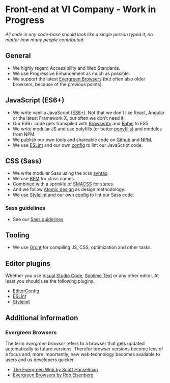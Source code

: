 # Front-end at VI Company - Work in Progress

_All code in any code-base should look like a single person typed it, no matter how many people contributed._

## General

* We highly regard Accessibility and Web Standards.
* We use Progressive Enhancement as much as possible.
* We support the latest [Evergreen Browsers](#evergreen-browsers) (but often also older browsers, because of the previous points).

## JavaScript (ES6+)

* We write vanilla JavaScript ([ES6+](http://www.ecma-international.org/ecma-262/7.0/)). Not that we don't like React, Angular or the latest Framework X, but often we don't need it.
* Our ES6+ code gets transpiled with [Browserify](http://browserify.org) and [Babel](https://babeljs.io) to ES5.
* We write modular JS and use polyfills (or better [ponyfills](https://github.com/sindresorhus/ponyfill)) and modules from NPM.
* We publish our own tools and shareable code on [Github](https://github.com/vicompany) and [NPM](https://www.npmjs.com/search?q=vi-company).
* We use [ESLint](http://eslint.org) and our own [config](https://www.npmjs.com/package/eslint-config-vi) to lint our JavaScript code.

## CSS (Sass)

* We write modular Sass using the `SCSS` [syntax](http://www.sass-lang.com/documentation/file.SASS_REFERENCE.html#syntax).
* We use [BEM](https://en.bem.info) for class names.
* Combined with a sprinkle of [SMACSS](https://smacss.com) for states.
* And we follow [Atomic design](http://atomicdesign.bradfrost.com) as design methodology.
* We use [Stylelint](http://stylelint.io) and our own [config](https://www.npmjs.com/package/stylelint-config-vi) to lint our Sass code.

### Sass guidelines

* See our [Sass guidelines](SASS.md)

## Tooling

* We use [Grunt](http://gruntjs.com/) for compiling JS, CSS, optimization and other tasks.

## Editor plugins

Whether you use [Visual Studio Code](https://code.visualstudio.com), [Sublime Text](https://www.sublimetext.com) or any other editor. At least you should use the following plugins.

* [EditorConfig](http://editorconfig.org)
* [ESLint](http://eslint.org)
* [Stylelint](http://stylelint.io)

## Additional information

### Evergreen Browsers

The term _evergreen browser_ refers to a browser that gets updated automatically to future versions. 
Therefor browser versions become less of a focus and, more importantly, new web technology becomes available to users and us developers quicker.

* [The Evergreen Web by Scott Hanselman](http://www.hanselman.com/blog/TheEvergreenWeb.aspx)
* [Evergreen Browsers by Rob Eisenberg](http://eisenbergeffect.bluespire.com/evergreen-browsers/)